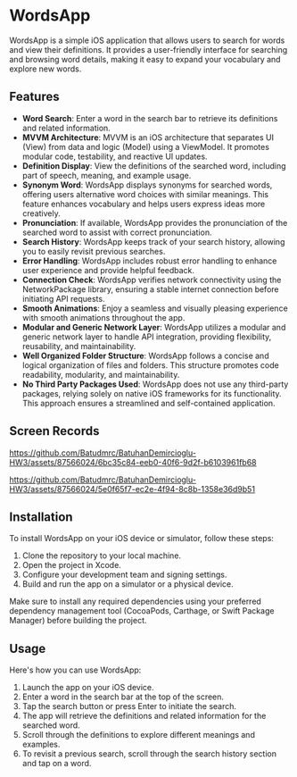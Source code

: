 # WordsApp

WordsApp is a simple iOS application that allows users to search for words and view their definitions. It provides a user-friendly interface for searching and browsing word details, making it easy to expand your vocabulary and explore new words.

## Features

- **Word Search**: Enter a word in the search bar to retrieve its definitions and related information.
- **MVVM Architecture**: MVVM is an iOS architecture that separates UI (View) from data and logic (Model) using a ViewModel. It promotes modular code, testability, and reactive UI updates.
- **Definition Display**: View the definitions of the searched word, including part of speech, meaning, and example usage.
- **Synonym Word**: WordsApp displays synonyms for searched words, offering users alternative word choices with similar meanings. This feature enhances vocabulary and helps users express ideas more creatively.
- **Pronunciation**: If available, WordsApp provides the pronunciation of the searched word to assist with correct pronunciation.
- **Search History**: WordsApp keeps track of your search history, allowing you to easily revisit previous searches.
- **Error Handling**: WordsApp includes robust error handling to enhance user experience and provide helpful feedback.
- **Connection Check**: WordsApp verifies network connectivity using the NetworkPackage library, ensuring a stable internet connection before initiating API requests.
- **Smooth Animations**: Enjoy a seamless and visually pleasing experience with smooth animations throughout the app.
- **Modular and Generic Network Layer**: WordsApp utilizes a modular and generic network layer to handle API integration, providing flexibility, reusability, and maintainability.
- **Well Organized Folder Structure**: WordsApp follows a concise and logical organization of files and folders. This structure promotes code readability, modularity, and maintainability.
- **No Third Party Packages Used**: WordsApp does not use any third-party packages, relying solely on native iOS frameworks for its functionality. This approach ensures a streamlined and self-contained application.

## Screen Records

https://github.com/Batudmrc/BatuhanDemircioglu-HW3/assets/87566024/6bc35c84-eeb0-40f6-9d2f-b6103961fb68

https://github.com/Batudmrc/BatuhanDemircioglu-HW3/assets/87566024/5e0f65f7-ec2e-4f94-8c8b-1358e36d9b51


## Installation

To install WordsApp on your iOS device or simulator, follow these steps:

1. Clone the repository to your local machine.
2. Open the project in Xcode.
3. Configure your development team and signing settings.
4. Build and run the app on a simulator or a physical device.

Make sure to install any required dependencies using your preferred dependency management tool (CocoaPods, Carthage, or Swift Package Manager) before building the project.

## Usage

Here's how you can use WordsApp:

1. Launch the app on your iOS device.
2. Enter a word in the search bar at the top of the screen.
3. Tap the search button or press Enter to initiate the search.
4. The app will retrieve the definitions and related information for the searched word.
5. Scroll through the definitions to explore different meanings and examples.
6. To revisit a previous search, scroll through the search history section and tap on a word.
